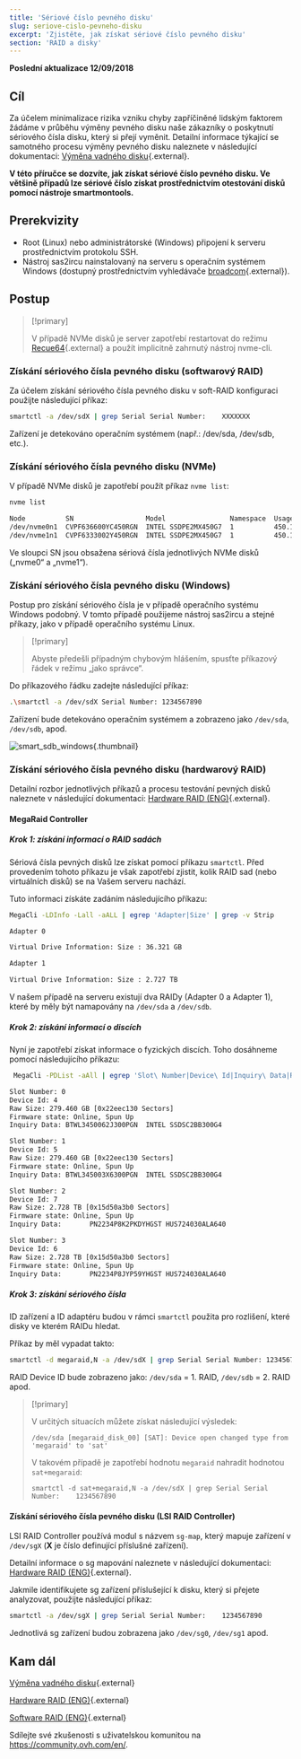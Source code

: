 ```yaml
---
title: 'Sériové číslo pevného disku'
slug: seriove-cislo-pevneho-disku
excerpt: 'Zjistěte, jak získat sériové číslo pevného disku'
section: 'RAID a disky'
---
```


**Poslední aktualizace 12/09/2018**

## Cíl

Za účelem minimalizace rizika vzniku chyby zapříčiněné lidským faktorem žádáme v průběhu výměny pevného disku naše zákazníky o poskytnutí sériového čísla disku, který si přejí vyměnit. Detailní informace týkající se samotného procesu výměny pevného disku naleznete v následující dokumentaci: [Výměna vadného disku](https://docs.ovh.com/cz/cs/dedicated/vymena-disku/){.external}.

**V této příručce se dozvíte, jak získat sériové číslo pevného disku. Ve většině případů lze sériové číslo získat prostřednictvím otestování disků pomocí nástroje smartmontools.**


## Prerekvizity

- Root (Linux) nebo administrátorské (Windows) připojení k serveru prostřednictvím protokolu SSH.
- Nástroj sas2ircu nainstalovaný na serveru s operačním systémem Windows (dostupný prostřednictvím vyhledávače [broadcom](https://www.broadcom.com/support/download-search/?dk=sas2ircu){.external}).


## Postup

> [!primary]
>
> V případě NVMe disků je server zapotřebí restartovat do režimu [Recue64](https://docs.ovh.com/cz/cs/dedicated/ovh-rescue/){.external} a použít implicitně zahrnutý nástroj nvme-cli.
> 

### Získání sériového čísla pevného disku (softwarový RAID)

Za účelem získání sériového čísla pevného disku v soft-RAID konfiguraci použijte následující příkaz:

```sh
smartctl -a /dev/sdX | grep Serial Serial Number:    XXXXXXX
```

Zařízení je detekováno operačním systémem (např.: /dev/sda, /dev/sdb, etc.).


### Získání sériového čísla pevného disku (NVMe)

V případě NVMe disků je zapotřebí použít příkaz `nvme list`:

```sh
nvme list

Node          SN                  Model                Namespace  Usage                      Format   FW Rev
/dev/nvme0n1  CVPF636600YC450RGN  INTEL SSDPE2MX450G7  1          450.10 GB / 450.10 GB 512  B + 0 B  MDV10253
/dev/nvme1n1  CVPF6333002Y450RGN  INTEL SSDPE2MX450G7  1          450.10 GB / 450.10 GB 512  B + 0 B  MDV10253
```

Ve sloupci SN jsou obsažena sériová čísla jednotlivých NVMe disků  („nvme0“ a „nvme1“).


### Získání sériového čísla pevného disku (Windows)

Postup pro získání sériového čísla je v případě operačního systému Windows podobný. V tomto případě použijeme nástroj sas2ircu a stejné příkazy, jako v případě operačního systému Linux.

> [!primary]
>
> Abyste předešli případným chybovým hlášením, spusťte příkazový řádek v režimu „jako správce“.
> 

Do příkazového řádku zadejte následující příkaz:

```sh
.\smartctl -a /dev/sdX Serial Number: 1234567890
```

Zařízení bude detekováno operačním systémem a zobrazeno jako `/dev/sda`, `/dev/sdb`, apod.

![smart_sdb_windows](images/smart_sdb_windows.png){.thumbnail}


### Získání sériového čísla pevného disku (hardwarový RAID)

Detailní rozbor jednotlivých příkazů a procesu testování pevných disků naleznete v následující dokumentaci: [Hardware RAID (ENG)](https://docs.ovh.com/gb/en/dedicated/raid-hard/){.external}.


#### MegaRaid Controller

##### Krok 1: získání informací o RAID sadách

Sériová čísla pevných disků lze získat pomocí příkazu `smartctl`. Před provedením tohoto příkazu je však zapotřebí zjistit, kolik RAID sad (nebo virtuálních disků) se na Vašem serveru nachází.

Tuto informaci získáte zadáním následujícího příkazu:

```sh
MegaCli -LDInfo -Lall -aALL | egrep 'Adapter|Size' | grep -v Strip

Adapter 0

Virtual Drive Information: Size : 36.321 GB

Adapter 1

Virtual Drive Information: Size : 2.727 TB
```

V našem případě na serveru existují dva RAIDy (Adapter 0 a Adapter 1), které by měly být namapovány na `/dev/sda` a `/dev/sdb`. 


##### Krok 2: získání informací o discích

Nyní je zapotřebí získat informace o fyzických discích. Toho dosáhneme pomocí následujícího příkazu:

```sh
 MegaCli -PDList -aAll | egrep 'Slot\ Number|Device\ Id|Inquiry\ Data|Raw|Firmware\ state' | sed 's/Slot/\nSlot/g'

Slot Number: 0
Device Id: 4
Raw Size: 279.460 GB [0x22eec130 Sectors]
Firmware state: Online, Spun Up
Inquiry Data: BTWL3450062J300PGN  INTEL SSDSC2BB300G4                     D2010355

Slot Number: 1
Device Id: 5
Raw Size: 279.460 GB [0x22eec130 Sectors] 
Firmware state: Online, Spun Up 
Inquiry Data: BTWL345003X6300PGN  INTEL SSDSC2BB300G4                     D2010355

Slot Number: 2
Device Id: 7
Raw Size: 2.728 TB [0x15d50a3b0 Sectors] 
Firmware state: Online, Spun Up 
Inquiry Data:       PN2234P8K2PKDYHGST HUS724030ALA640                    MF8OAA70

Slot Number: 3 
Device Id: 6 
Raw Size: 2.728 TB [0x15d50a3b0 Sectors] 
Firmware state: Online, Spun Up 
Inquiry Data:       PN2234P8JYP59YHGST HUS724030ALA640                    MF8OAA70
```

##### Krok 3: získání sériového čísla

ID zařízení a ID adaptéru budou v rámci `smartctl` použita pro rozlišení, které disky ve kterém RAIDu hledat.

Příkaz by měl vypadat takto:

```sh
smartctl -d megaraid,N -a /dev/sdX | grep Serial Serial Number: 1234567890
```

RAID Device ID bude zobrazeno jako: `/dev/sda` = 1\. RAID, `/dev/sdb` = 2\. RAID apod.


> [!primary]
>
> V určitých situacích můžete získat následující výsledek:
> 
> ```
> /dev/sda [megaraid_disk_00] [SAT]: Device open changed type from 'megaraid' to 'sat'
> ```
> 
> V takovém případě je zapotřebí hodnotu `megaraid` nahradit hodnotou `sat+megaraid`:
>
> ```
> smartctl -d sat+megaraid,N -a /dev/sdX | grep Serial Serial Number:    1234567890
> ```
>

#### Získání sériového čísla pevného disku (LSI RAID Controller)

LSI RAID Controller používá modul s názvem `sg-map`, který mapuje zařízení v `/dev/sgX` (**X** je číslo definující příslušné zařízení).

Detailní informace o sg mapování naleznete v následující dokumentaci: [Hardware RAID (ENG)](https://docs.ovh.com/gb/en/dedicated/raid-hard/){.external}.

Jakmile identifikujete sg zařízení příslušející k disku, který si přejete analyzovat, použijte následující příkaz:

```sh
smartctl -a /dev/sgX | grep Serial Serial Number:    1234567890
```

Jednotlivá sg zařízení budou zobrazena jako `/dev/sg0`, `/dev/sg1` apod.


## Kam dál

[Výměna vadného disku](https://docs.ovh.com/cz/cs/dedicated/vymena-disku/){.external}

[Hardware RAID (ENG)](https://docs.ovh.com/gb/en/dedicated/raid-hard/){.external}

[Software RAID (ENG)](https://docs.ovh.com/gb/en/dedicated/raid-soft/){.external}

Sdílejte své zkušenosti s uživatelskou komunitou na <https://community.ovh.com/en/>.